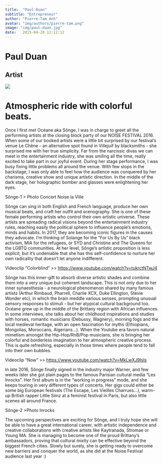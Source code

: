 ```yaml
---
title:  "Paul Duan"
subtitle: "Entrepreneur"
author: "Pierre-Tam Anh"
avatar: "img/authors/pierre-tam.png"
image: "img/paul-duan.jpg"
date:   2015-04-20 12:12:12
---
```


# Paul Duan

## Artist

![](img/paul-duan/trucbidule.jpg)

# Atmospheric ride with colorful beats.
 
Once I first met Océane aka Sônge, I was in charge to greet all the performing artists at the closing block party of our NOISE FESTIVAL 2016.  When some of our booked artists were a little bit surprised by our festival’s venue Le Chêne - an alternative spot found in Villejuif by blacksmiths - she surprised me with her true simplicity. Far from the narcissic divas we can meet in the entertainment industry, she was smiling all the time, really excited to take part in our joyful event. During her stage performance, I was busy fixing little problems all around the venue. With few stops in the backstage, I was only able to feel how the audience was conquered by her charisma, creative show and unique artistic direction. In the middle of the dark stage, her holographic bomber and glasses were enlightening her eyes.
 
Sônge-1 > Photo Concert Noise la ViIle
 
Sônge can sing in both English and French language, produce her own musical beats, and craft her outfit and scenography. She is one of these female performing artists who control their own artistic universe. These artists are spreading radical visions beyond the entertainment industry rules, reaching easily the political sphere to influence people’s emotions, minds and habits. In 2017, they are becoming iconic figures in the causes they advocate. I’m thinking of Solange for the “For Us By Us” black activism, MIA for the refugees, or SYD and Christine and The Queens for the LGBTQ communities. At her level, Sônge’s artistic proposition is less explicit, but it’s undeniable that she has this self-confidence to nurture her own radicality that doesn’t let anyone indifferent. 
 
Videoclip “Colorblind” >> https://www.youtube.com/watch?v=tukrctNTwJ4
 
Sônge has this inner-gift to absorb diverse artistic shades and combine them into a very unique but coherent landscape. This is not only due to her inner synaesthesia - a neurological phenomenon shared by many famous artists (Arthur Rimbaud, Pharrell, Charlie XCX, Duke Ellington, Stevie Wonder etc), in which the brain meddle various senses, prompting unusual sensory responses to stimuli - but her atypical cultural background too. Océane grew up in the middle of the Brittany region with African influences. In some interviews, she talks about her childhood inspirations and studies with horses, romantic musicians (Debussy, Wagnery), morning fogs and the local medieval heritage, with an open fascination for myths (Ethiopians, Mongolias, Moroccans, Algerians…). When the Youtube era favors natural mimetism amongst the Hip-Hop/RnB/Pop musicians, she is bringing her colorful and borderless imagination to her atmospheric creative process. This is quite refreshing, especially in those times where people tend to fall into their own bubbles. 
 
Videoclip “Now” >> https://www.youtube.com/watch?v=MkLwXJ9Isls
 
In late 2016, Sônge finally signed in the industry major Warner, and few weeks later she got plain pages to the famous Parisian cultural media “Les Inrocks”. Her first album is in the “working in progress” mode, and she keeps touring in very different types of concerts. Her gigs could either be some big European festivals (The Escape, Les Vieilles Charrues…), warm-up British rapper Little Simz at a feminist festival in Paris, but also little scenes all around France. 
 
Sônge-2 >Photo Inrocks 
 
The upcoming perspectives are exciting for Sônge, and I truly hope she will be able to have a great international career, with artistic independence and creative collaborations with creative artists like Kaytranada, Stromae or Young MA. She is managing to become one of the proud Brittany’s ambassadors, proving that cultural mixity can be effective beyond the biggest French cities. Slowly but surely, she is getting ready to overcome new barriers and conquer the world, as she did at the Noise Festival audience last year :)
